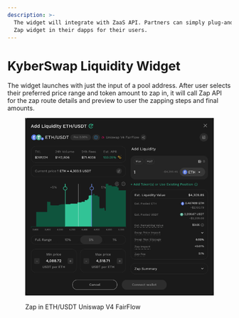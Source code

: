 ```yaml
---
description: >-
  The widget will integrate with ZaaS API. Partners can simply plug-and-play the
  Zap widget in their dapps for their users.
---
```


# KyberSwap Liquidity Widget

The widget launches with just the input of a pool address. After user selects their preferred price range and token amount to zap in, it will call Zap API for the zap route details and preview to user the zapping steps and final amounts.

<figure><img src="../../.gitbook/assets/image.png" alt=""><figcaption><p>Zap in ETH/USDT Uniswap V4 FairFlow</p></figcaption></figure>
